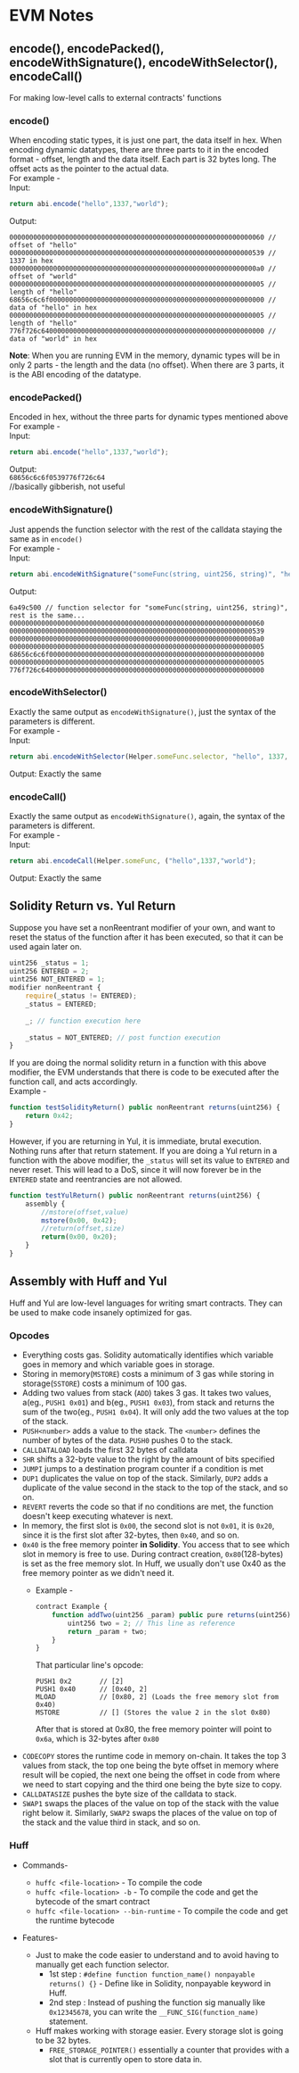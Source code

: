 # EVM Notes  

## encode(), encodePacked(), encodeWithSignature(), encodeWithSelector(), encodeCall()   
  
For making low-level calls to external contracts' functions  
  
### encode()  
When encoding static types, it is just one part, the data itself in hex.
When encoding dynamic datatypes, there are three parts to it in the encoded format - offset, length and the data itself. Each part is 32 bytes long. The offset acts as the pointer to the actual data.  
For example -  
Input:  
```javascript
return abi.encode("hello",1337,"world");
```  
Output:  
```
0000000000000000000000000000000000000000000000000000000000000060 // offset of "hello"  
0000000000000000000000000000000000000000000000000000000000000539 // 1337 in hex  
00000000000000000000000000000000000000000000000000000000000000a0 // offset of "world"  
0000000000000000000000000000000000000000000000000000000000000005 // length of "hello"  
68656c6c6f000000000000000000000000000000000000000000000000000000 // data of "hello" in hex  
0000000000000000000000000000000000000000000000000000000000000005 // length of "hello"  
776f726c64000000000000000000000000000000000000000000000000000000 // data of "world" in hex
```
**Note**: When you are running EVM in the memory, dynamic types will be in only 2 parts - the length and the data (no offset). When there are 3 parts, it is the ABI encoding of the datatype.
  
  
### encodePacked()  
Encoded in hex, without the three parts for dynamic types mentioned above  
For example -  
Input:  
```javascript
return abi.encode("hello",1337,"world");
```  
Output:  
`68656c6c6f0539776f726c64`  
//basically gibberish, not useful  
  
  
### encodeWithSignature()  
Just appends the function selector with the rest of the calldata staying the same as in `encode()`  
For example -  
Input:  
```javascript
return abi.encodeWithSignature("someFunc(string, uint256, string)", "hello", 1337, "world");
```  
Output:  
```
6a49c500 // function selector for "someFunc(string, uint256, string)", rest is the same...  
0000000000000000000000000000000000000000000000000000000000000060  
0000000000000000000000000000000000000000000000000000000000000539  
00000000000000000000000000000000000000000000000000000000000000a0  
0000000000000000000000000000000000000000000000000000000000000005  
68656c6c6f000000000000000000000000000000000000000000000000000000  
0000000000000000000000000000000000000000000000000000000000000005  
776f726c64000000000000000000000000000000000000000000000000000000   
```
  
  
### encodeWithSelector()  
Exactly the same output as `encodeWithSignature()`, just the syntax of the parameters is different.  
For example -  
Input:  
```javascript
return abi.encodeWithSelector(Helper.someFunc.selector, "hello", 1337, "world");
```  
Output: Exactly the same  
  
  
### encodeCall()  
Exactly the same output as `encodeWithSignature()`, again, the syntax of the parameters is different.  
For example -  
Input:  
```javascript
return abi.encodeCall(Helper.someFunc, ("hello",1337,"world");
```  
Output: Exactly the same  
  
  
## Solidity Return vs. Yul Return  
  
Suppose you have set a nonReentrant modifier of your own, and want to reset the status of the function after it has been executed, so that it can be used again later on.  
```javascript
uint256 _status = 1;
uint256 ENTERED = 2;
uint256 NOT_ENTERED = 1;
modifier nonReentrant {
    require(_status != ENTERED);
    _status = ENTERED;
  
    _; // function execution here
  
    _status = NOT_ENTERED; // post function execution
}
```
If you are doing the normal solidity return in a function with this above modifier, the EVM understands that there is code to be executed after the function call, and acts accordingly.  
Example -  
```javascript
function testSolidityReturn() public nonReentrant returns(uint256) {
    return 0x42;
}
```
  
However, if you are returning in Yul, it is immediate, brutal execution. Nothing runs after that return statement. If you are doing a Yul return in a function with the above modifier, the `_status` will set its value to `ENTERED` and never reset. This will lead to a DoS, since it will now forever be in the `ENTERED` state and reentrancies are not allowed.  
```javascript
function testYulReturn() public nonReentrant returns(uint256) {
    assembly {
        //mstore(offset,value)
        mstore(0x00, 0x42);
        //return(offset,size)
        return(0x00, 0x20);
    }
}
```
  
## Assembly with Huff and Yul  
  
Huff and Yul are low-level languages for writing smart contracts. They can be used to make code insanely optimized for gas.  
  
### Opcodes  
- Everything costs gas. Solidity automatically identifies which variable goes in memory and which variable goes in storage.  
- Storing in memory(`MSTORE`) costs a minimum of 3 gas while storing in storage(`SSTORE`) costs a minimum of 100 gas.  
- Adding two values from stack (`ADD`) takes 3 gas. It takes two values, a(eg., `PUSH1 0x01`) and b(eg., `PUSH1 0x03`), from stack and returns the sum of the two(eg., `PUSH1 0x04`). It will only add the two values at the top of the stack.  
- `PUSH<number>` adds a value to the stack. The `<number>` defines the number of bytes of the data. `PUSH0` pushes 0 to the stack.  
- `CALLDATALOAD` loads the first 32 bytes of calldata  
- `SHR` shifts a 32-byte value to the right by the amount of bits specified  
- `JUMPI` jumps to a destination program counter if a condition is met  
- `DUP1` duplicates the value on top of the stack. Similarly, `DUP2` adds a duplicate of the value second in the stack to the top of the stack, and so on.  
- `REVERT` reverts the code so that if no conditions are met, the function doesn't keep executing whatever is next.  
- In memory, the first slot is `0x00`, the second slot is not `0x01`, it is `0x20`, since it is the first slot after 32-bytes, then `0x40`, and so on.  
- `0x40` is the free memory pointer **in Solidity**. You access that to see which slot in memory is free to use. During contract creation, `0x80`(128-bytes) is set as the free memory slot. In Huff, we usually don't use 0x40 as the free memory pointer as we didn't need it.  
  - Example -  
    ```javascript
    contract Example {
        function addTwo(uint256 _param) public pure returns(uint256) {
            uint256 two = 2; // This line as reference
            return _param + two;
        }
    }
    ```  

    That particular line's opcode:  
    ```
    PUSH1 0x2       // [2]
    PUSH1 0x40      // [0x40, 2]
    MLOAD           // [0x80, 2] (Loads the free memory slot from 0x40)
    MSTORE          // [] (Stores the value 2 in the slot 0x80)
    ```  
    After that is stored at 0x80, the free memory pointer will point to `0x6a`, which is 32-bytes after `0x80`  
- `CODECOPY` stores the runtime code in memory on-chain. It takes the top 3 values from stack, the top one being the byte offset in memory where result will be copied, the next one being the offset in code from where we need to start copying and the third one being the byte size to copy.   
- `CALLDATASIZE` pushes the byte size of the calldata to stack.  
- `SWAP1` swaps the places of the value on top of the stack with the value right below it. Similarly, `SWAP2` swaps the places of the value on top of the stack and the value third in stack, and so on.  
  
### Huff  
- Commands-  
    - `huffc <file-location>` - To compile the code  
    - `huffc <file-location> -b` - To compile the code and get the bytecode of the smart contract  
    - `huffc <file-location> --bin-runtime` - To compile the code and get the runtime bytecode  
  
- Features-  
    - Just to make the code easier to understand and to avoid having to manually get each function selector.  
        - 1st step : `#define function function_name() nonpayable returns() {}` - Define like in Solidity, nonpayable keyword in Huff.  
        - 2nd step : Instead of pushing the function sig manually like `0x12345678`, you can write the `__FUNC_SIG(function_name)` statement.  
    - Huff makes working with storage easier. Every storage slot is going to be 32 bytes.  
        - `FREE_STORAGE_POINTER()` essentially a counter that provides with a slot that is currently open to store data in.  
        